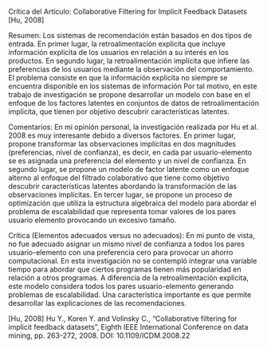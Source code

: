 Crítica del Artículo: Collaborative Filtering for Implicit Feedback Datasets [Hu, 2008]

Resumen: Los sistemas de recomendación están basados en dos tipos de entrada. En primer lugar, la retroalimentación 
explicita que incluye información explicita de los usuarios en relación a su interés en los productos. En segundo lugar, 
la retroalimentación implícita que infiere las preferencias de los usuarios mediante la observación del comportamiento. 
El problema consiste en que la información explicita no siempre se encuentra disponible en los sistemas de información 
Por tal motivo, en este trabajo de investigación se propone desarrollar un modelo con base en el enfoque de los factores 
latentes en conjuntos de datos de retroalimentación implícita, que tienen por objetivo descubrir características latentes.

Comentarios: En mi opinión personal, la investigación realizada por Hu et al. 2008 es muy interesante debido a diversos
factores. En primer lugar, propone transformar las observaciones implícitas en dos magnitudes (preferencias, nivel de
confianza), es decir, en cada par usuario-elemento se es asignada una preferencia del elemento y un nivel de confianza.
En segundo lugar, se propone un modelo de factor latente como un enfoque alterno al enfoque del filtrado colaborativo
que tiene como objetivo descubrir características latentes abordando la transformación de las observaciones implícitas.
En tercer lugar, se propone un proceso de optimización que utiliza la estructura algebraica del modelo para abordar el
problema de escalabilidad que representa tomar valores de los pares usuario elemento provocando un excesivo tamaño.

Crítica (Elementos adecuados versus no adecuados): En mi punto de vista, no fue adecuado asignar un mismo nivel de
confianza a todos los pares usuario-elemento con una preferencia cero para provocar un ahorro computacional. En esta
investigación no se contempló integrar una variable tiempo para abordar que ciertos programas tienen más popularidad
en relación a otros programas. A diferencia de la retroalimentación explicita, este modelo considera todos los pares
usuario-elemento generando problemas de escalabilidad. Una característica importante es que permite desarrollar las
explicaciones de las recomendaciones. 

[Hu, 2008] Hu Y., Koren Y. and Volinsky C., “Collaborative filtering for implicit feedback datasets”, Eighth IEEE
International Conference on data mining, pp. 263-272, 2008. DOI: 10.1109/ICDM.2008.22


